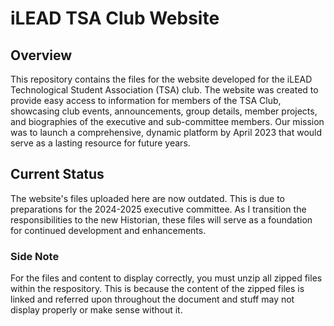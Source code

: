 # iLEAD TSA Club Website

## Overview
This repository contains the files for the website developed for the iLEAD Technological Student Association (TSA) club. The website was created to provide easy access to information for members of the TSA Club, showcasing club events, announcements, group details, member projects, and biographies of the executive and sub-committee members. Our mission was to launch a comprehensive, dynamic platform by April 2023 that would serve as a lasting resource for future years.

## Current Status
The website's files uploaded here are now outdated. This is due to preparations for the 2024-2025 executive committee. As I transition the responsibilities to the new Historian, these files will serve as a foundation for continued development and enhancements.

### Side Note
For the files and content to display correctly, you must unzip all zipped files within the respository. This is because the content of the zipped files is linked and referred upon throughout the document and stuff may not display properly or make sense without it.
